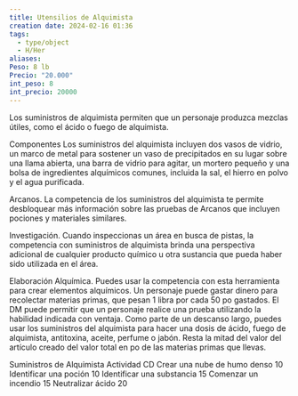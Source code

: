 ```yaml
---
title: Utensilios de Alquimista
creation date: 2024-02-16 01:36
tags:
  - type/object
  - H/Her
aliases: 
Peso: 8 lb
Precio: "20.000"
int_peso: 8
int_precio: 20000
---
```


Los suministros de alquimista permiten que un personaje produzca mezclas útiles, como el ácido o fuego de alquimista.

Componentes Los suministros del alquimista incluyen dos vasos de vidrio, un marco de metal para sostener un vaso de precipitados en su lugar sobre una llama abierta, una barra de vidrio para agitar, un mortero pequeño y una bolsa de ingredientes alquímicos comunes, incluida la sal, el hierro en polvo y el agua purificada. 

Arcanos. La competencia de los suministros del alquimista te permite desbloquear más información sobre las pruebas de Arcanos que incluyen pociones y materiales similares.

Investigación. Cuando inspeccionas un área en busca de pistas, la competencia con suministros de alquimista brinda una perspectiva adicional de cualquier producto químico u otra sustancia que pueda haber sido utilizada en el área.

Elaboración Alquímica. Puedes usar la competencia con esta herramienta para crear elementos alquímicos. Un personaje puede gastar dinero para recolectar materias primas, que pesan 1 libra por cada 50 po gastados. El DM puede permitir que un personaje realice una prueba utilizando la habilidad indicada con ventaja. Como parte de un descanso largo, puedes usar los suministros del alquimista para hacer una dosis de ácido, fuego de alquimista, antitoxina, aceite, perfume o jabón. Resta la mitad del valor del artículo creado del valor total en po de las materias primas que llevas.



Suministros de Alquimista
Actividad                                                     CD
Crear una nube de humo denso                10
Identificar una poción                                 10
Identificar una substancia                          15
Comenzar un incendio                                15
Neutralizar ácido                                         20